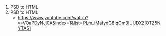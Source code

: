 <ol>
	<li>PSD to HTML</li>
	<li>PSD to HTML
	<ul>
		<li><a href="https://www.youtube.com/watch?v=VOaPDyNJj0A&amp;index=1&amp;list=PLm_iMafydG8IqOm3IUUDXZIOTZ5NYTA51">https://www.youtube.com/watch?v=VOaPDyNJj0A&amp;index=1&amp;list=PLm_iMafydG8IqOm3IUUDXZIOTZ5NYTA51</a></li>
	</ul>
	</li>
</ol>

<p>&nbsp;</p>
